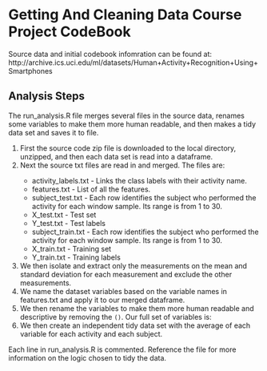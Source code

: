 <h1>Getting And Cleaning Data Course Project CodeBook</h1>

<p>Source data and initial codebook infomration can be found at: http://archive.ics.uci.edu/ml/datasets/Human+Activity+Recognition+Using+Smartphones</p>

<h2>Analysis Steps</h2>
<p>The run_analysis.R file merges several files in the source data, renames some variables to make them more human readable, and then makes a tidy data set and saves it to file.</p>

<ol>
<li>First the source code zip file is downloaded to the local directory, unzipped, and then each data set is read into a dataframe.</li>
<li>Next the source txt files are read in and merged. The files are:</li>
<ul>
<li>activity_labels.txt - Links the class labels with their activity name.</li>
<li>features.txt - List of all the features.</li>
<li>subject_test.txt - Each row identifies the subject who performed the activity for each window sample. Its range is from 1 to 30. </li>
<li>X_test.txt - Test set</li>
<li>Y_test.txt - Test labels</li>
<li>subject_train.txt - Each row identifies the subject who performed the activity for each window sample. Its range is from 1 to 30. </li>
<li>X_train.txt - Training set</li>
<li>Y_train.txt - Training labels</li>
</ul>
<li>We then isolate and extract only the measurements on the mean and standard deviation for each measurement and exclude the other measurements.
<li>We name the dataset variables based on the variable names in features.txt and apply it to our merged dataframe.</li>
<li>We then rename the variables to make them more human readable and descriptive by removing the <code>()</code>. Our full set of variables is:</li>
<li>We then create an independent tidy data set with the average of each variable for each activity and each subject.</li>
</ol>
<p>Each line in run_analysis.R is commented. Reference the file for more information on the logic chosen to tidy the data.</p>
